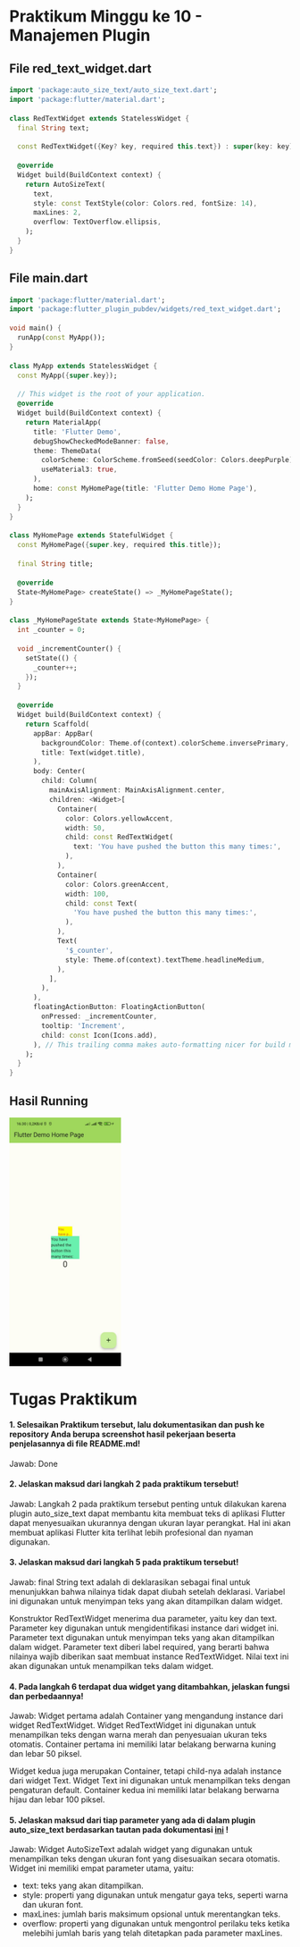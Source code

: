 # Praktikum Minggu ke 10 - Manajemen Plugin

## File red_text_widget.dart
```dart
import 'package:auto_size_text/auto_size_text.dart';
import 'package:flutter/material.dart';

class RedTextWidget extends StatelessWidget {
  final String text;

  const RedTextWidget({Key? key, required this.text}) : super(key: key);

  @override
  Widget build(BuildContext context) {
    return AutoSizeText(
      text,
      style: const TextStyle(color: Colors.red, fontSize: 14),
      maxLines: 2,
      overflow: TextOverflow.ellipsis,
    );
  }
}
```

## File main.dart
```dart
import 'package:flutter/material.dart';
import 'package:flutter_plugin_pubdev/widgets/red_text_widget.dart';

void main() {
  runApp(const MyApp());
}

class MyApp extends StatelessWidget {
  const MyApp({super.key});

  // This widget is the root of your application.
  @override
  Widget build(BuildContext context) {
    return MaterialApp(
      title: 'Flutter Demo',
      debugShowCheckedModeBanner: false,
      theme: ThemeData(
        colorScheme: ColorScheme.fromSeed(seedColor: Colors.deepPurple),
        useMaterial3: true,
      ),
      home: const MyHomePage(title: 'Flutter Demo Home Page'),
    );
  }
}

class MyHomePage extends StatefulWidget {
  const MyHomePage({super.key, required this.title});

  final String title;

  @override
  State<MyHomePage> createState() => _MyHomePageState();
}

class _MyHomePageState extends State<MyHomePage> {
  int _counter = 0;

  void _incrementCounter() {
    setState(() {
      _counter++;
    });
  }

  @override
  Widget build(BuildContext context) {
    return Scaffold(
      appBar: AppBar(
        backgroundColor: Theme.of(context).colorScheme.inversePrimary,
        title: Text(widget.title),
      ),
      body: Center(
        child: Column(
          mainAxisAlignment: MainAxisAlignment.center,
          children: <Widget>[
            Container(
              color: Colors.yellowAccent,
              width: 50,
              child: const RedTextWidget(
                text: 'You have pushed the button this many times:',
              ),
            ),
            Container(
              color: Colors.greenAccent,
              width: 100,
              child: const Text(
                'You have pushed the button this many times:',
              ),
            ),
            Text(
              '$_counter',
              style: Theme.of(context).textTheme.headlineMedium,
            ),
          ],
        ),
      ),
      floatingActionButton: FloatingActionButton(
        onPressed: _incrementCounter,
        tooltip: 'Increment',
        child: const Icon(Icons.add),
      ), // This trailing comma makes auto-formatting nicer for build methods.
    );
  }
}
```

## Hasil Running
<p> <img src="docs/hasil1.jpg" width=200> </p>



# Tugas Praktikum
#### 1. Selesaikan Praktikum tersebut, lalu dokumentasikan dan push ke repository Anda berupa screenshot hasil pekerjaan beserta penjelasannya di file README.md! 

Jawab: Done

#### 2. Jelaskan maksud dari langkah 2 pada praktikum tersebut!

Jawab: 
Langkah 2 pada praktikum tersebut penting untuk dilakukan karena plugin auto_size_text dapat membantu kita membuat teks di aplikasi Flutter dapat menyesuaikan ukurannya dengan ukuran layar perangkat. Hal ini akan membuat aplikasi Flutter kita terlihat lebih profesional dan nyaman digunakan.

#### 3. Jelaskan maksud dari langkah 5 pada praktikum tersebut!

Jawab:
final String text adalah di deklarasikan sebagai final untuk menunjukkan bahwa nilainya tidak dapat diubah setelah deklarasi. Variabel ini digunakan untuk menyimpan teks yang akan ditampilkan dalam widget.

Konstruktor RedTextWidget menerima dua parameter, yaitu key dan text. Parameter key digunakan untuk mengidentifikasi instance dari widget ini. Parameter text digunakan untuk menyimpan teks yang akan ditampilkan dalam widget. Parameter text diberi label required, yang berarti bahwa nilainya wajib diberikan saat membuat instance RedTextWidget. Nilai text ini akan digunakan untuk menampilkan teks dalam widget.

#### 4. Pada langkah 6 terdapat dua widget yang ditambahkan, jelaskan fungsi dan perbedaannya!

Jawab:
Widget pertama adalah Container yang mengandung instance dari widget RedTextWidget. Widget RedTextWidget ini digunakan untuk menampilkan teks dengan warna merah dan penyesuaian ukuran teks otomatis. Container pertama ini memiliki latar belakang berwarna kuning dan lebar 50 piksel.

Widget kedua juga merupakan Container, tetapi child-nya adalah instance dari widget Text. Widget Text ini digunakan untuk menampilkan teks dengan pengaturan default. Container kedua ini memiliki latar belakang berwarna hijau dan lebar 100 piksel.

#### 5. Jelaskan maksud dari tiap parameter yang ada di dalam plugin auto_size_text berdasarkan tautan pada dokumentasi [ini](https://pub.dev/documentation/auto_size_text/latest/) !

Jawab:
Widget AutoSizeText adalah widget yang digunakan untuk menampilkan teks dengan ukuran font yang disesuaikan secara otomatis. Widget ini memiliki empat parameter utama, yaitu:

- text: teks yang akan ditampilkan.
- style: properti yang digunakan untuk mengatur gaya teks, seperti warna dan ukuran font.
- maxLines: jumlah baris maksimum opsional untuk merentangkan teks.
- overflow: properti yang digunakan untuk mengontrol perilaku teks ketika melebihi jumlah baris yang telah ditetapkan pada parameter maxLines.
